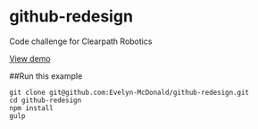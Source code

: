 # github-redesign
Code challenge for Clearpath Robotics

[View demo]( http://demo.com )


##Run this example
```
git clone git@github.com:Evelyn-McDonald/github-redesign.git
cd github-redesign
npm install
gulp
```